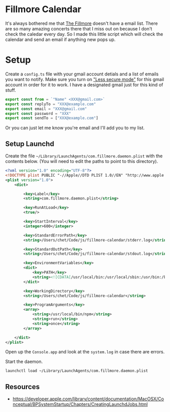 # Fillmore Calendar

It's always bothered me that [The Fillmore](http://thefillmore.com/calendar/) doesn't have a email list. There are so many amazing concerts there that I miss out on because I don't check the caledar every day. So I made this little script which will check the calendar and send an email if anything new pops up.

# Setup

Create a `config.ts` file with your gmail account detials and a list of emails you want to notify. Make sure you turn on ["Less secure mode"](https://support.google.com/accounts/answer/6010255?hl=en) for this gmail account in order for it to work. I have a designated gmail just for this kind of stuff.

```ts
export const from = `"Name" <XXX@gmail.com>`
export const replyTo = "XXX@example.com"
export const email = "XXX@gmail.com"
export const password = "XXX"
export const sendTo = ["XXX@example.com"]
```

Or you can just let me know you're email and I'll add you to my list.

## Setup Launchd

Create the file `~/Library/LaunchAgents/com.fillmore.daemon.plist` with the contents below. (You will need to edit the paths to point to this directory).

```xml
<?xml version="1.0" encoding="UTF-8"?>
<!DOCTYPE plist PUBLIC "-//Apple//DTD PLIST 1.0//EN" "http://www.apple.com/DTDs/PropertyList-1.0.dtd">
<plist version="1.0">
	<dict>

		<key>Label</key>
		<string>com.fillmore.daemon.plist</string>

		<key>RunAtLoad</key>
		<true/>

		<key>StartInterval</key>
		<integer>600</integer>

		<key>StandardErrorPath</key>
		<string>/Users/chet/Code/js/fillmore-calendar/stderr.log</string>

		<key>StandardOutPath</key>
		<string>/Users/chet/Code/js/fillmore-calendar/stdout.log</string>

		<key>EnvironmentVariables</key>
		<dict>
			<key>PATH</key>
			<string><![CDATA[/usr/local/bin:/usr/local/sbin:/usr/bin:/bin:/usr/sbin:/sbin]]></string>
		</dict>

		<key>WorkingDirectory</key>
		<string>/Users/chet/Code/js/fillmore-calendar</string>

		<key>ProgramArguments</key>
		<array>
			<string>/usr/local/bin/npm</string>
			<string>run</string>
			<string>once</string>
		</array>

	</dict>
</plist>
```

Open up the `Console.app` and look at the `system.log` in case there are errors.

Start the daemon.

```sh
launchctl load ~/Library/LaunchAgents/com.fillmore.daemon.plist
```

## Resources

- https://developer.apple.com/library/content/documentation/MacOSX/Conceptual/BPSystemStartup/Chapters/CreatingLaunchdJobs.html
